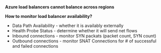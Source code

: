**Azure load balancers cannot balance across regions**

**How to monitor load balancer availability?**
- Data Path Availability - whether it is availably externally
- Health Probe Status - determine whether it will send net flows
- Inbound connections - monitor SYN packats (packet count, SYN count)
- Outbound connections - monitor SNAT Connections for # of successful and failed connections 
